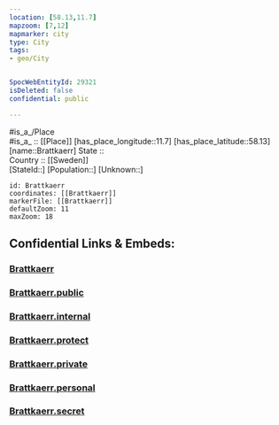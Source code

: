 ```yaml
---
location: [58.13,11.7] 
mapzoom: [7,12] 
mapmarker: city 
type: City
tags:
- geo/City


SpocWebEntityId: 29321
isDeleted: false
confidential: public

---
```

#is_a_/Place  
#is_a_ :: [[Place]] 
[has_place_longitude::11.7] 
[has_place_latitude::58.13] 
[name::Brattkaerr] 
State ::  
Country :: [[Sweden]]  
[StateId::] 
[Population::] 
[Unknown::] 


```leaflet
id: Brattkaerr
coordinates: [[Brattkaerr]] 
markerFile: [[Brattkaerr]] 
defaultZoom: 11 
maxZoom: 18
```


## Confidential Links & Embeds: 

### [Brattkaerr](/_Standards/Earth/Continent/Europe/Europe~North/Sweden/Provinces~Sweden/Västra_Götaland/City/Brattkaerr.md) 

### [Brattkaerr.public](/_public/Earth/Continent/Europe/Europe~North/Sweden/Provinces~Sweden/Västra_Götaland/City/Brattkaerr.public.md) 

### [Brattkaerr.internal](/_internal/Earth/Continent/Europe/Europe~North/Sweden/Provinces~Sweden/Västra_Götaland/City/Brattkaerr.internal.md) 

### [Brattkaerr.protect](/_protect/Earth/Continent/Europe/Europe~North/Sweden/Provinces~Sweden/Västra_Götaland/City/Brattkaerr.protect.md) 

### [Brattkaerr.private](/_private/Earth/Continent/Europe/Europe~North/Sweden/Provinces~Sweden/Västra_Götaland/City/Brattkaerr.private.md) 

### [Brattkaerr.personal](/_personal/Earth/Continent/Europe/Europe~North/Sweden/Provinces~Sweden/Västra_Götaland/City/Brattkaerr.personal.md) 

### [Brattkaerr.secret](/_secret/Earth/Continent/Europe/Europe~North/Sweden/Provinces~Sweden/Västra_Götaland/City/Brattkaerr.secret.md)

